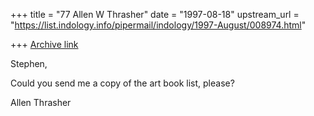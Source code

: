+++
title = "77 Allen W Thrasher"
date = "1997-08-18"
upstream_url = "https://list.indology.info/pipermail/indology/1997-August/008974.html"

+++
[Archive link](https://list.indology.info/pipermail/indology/1997-August/008974.html)

Stephen,


Could you send me a copy of the art book list, please?


Allen Thrasher





